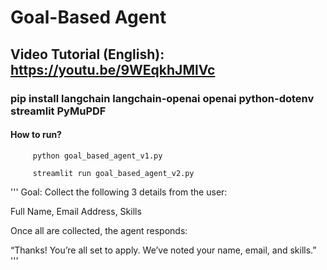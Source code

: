 
# Goal-Based Agent

## Video Tutorial (English): https://youtu.be/9WEqkhJMlVc

### pip install langchain langchain-openai openai python-dotenv streamlit PyMuPDF

#### How to run?
		 python goal_based_agent_v1.py
		
		 streamlit run goal_based_agent_v2.py


'''
Goal: Collect the following 3 details from the user:

Full Name, Email Address, Skills

Once all are collected, the agent responds:

“Thanks! You’re all set to apply. We’ve noted your name, email, and skills.”
'''